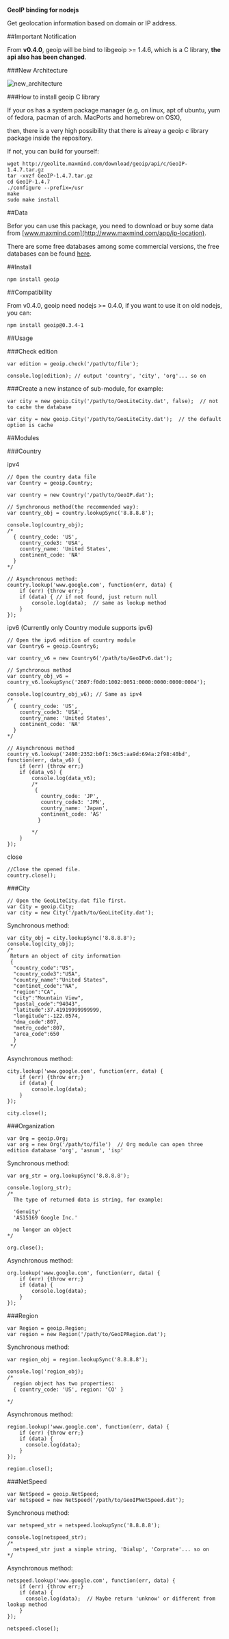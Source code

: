 __GeoIP binding for nodejs__

Get geolocation information based on domain or IP address.

##Important Notification

From __v0.4.0__, geoip will be bind to libgeoip >= 1.4.6, which is a C library, __the api also has been changed__.

###New Architecture

![new_architecture](https://github.com/kuno/GeoIP/raw/master/misc/new_architecture.png)



###How to install geoip C library

If your os has a system package manager (e.g, on linux, apt of ubuntu, yum of fedora, pacman of arch. MacPorts and homebrew on OSX),

then, there is a very high possibility that there is alreay a geoip c library package inside the repository.

If not, you can build for yourself:

    wget http://geolite.maxmind.com/download/geoip/api/c/GeoIP-1.4.7.tar.gz
    tar -xvzf GeoIP-1.4.7.tar.gz
    cd GeoIP-1.4.7
    ./configure --prefix=/usr
    make
    sudo make install


##Data

Befor you can use this package, you need to download or buy some data from [www.maxmind.com](http://www.maxmind.com/app/ip-location).

There are some free databases among some commercial versions, the free databases can be found [here](http://geolite.maxmind.com/download/geoip/database/).


##Install

    npm install geoip


##Compatibility

From v0.4.0, geoip need nodejs >= 0.4.0, if you want to use it on old nodejs, you can:

    npm install geoip@0.3.4-1


##Usage

###Check edition

    var edition = geoip.check('/path/to/file');

    console.log(edition); // output 'country', 'city', 'org'... so on

###Create a new instance of sub-module, for example:

    var city = new geoip.City('/path/to/GeoLiteCity.dat', false);  // not to cache the database

    var city = new geoip.City('/path/to/GeoLiteCity.dat');  // the default option is cache

##Modules

###Country

ipv4

    // Open the country data file
    var Country = geoip.Country;

    var country = new Country('/path/to/GeoIP.dat');

    // Synchronous method(the recommended way):
    var country_obj = country.lookupSync('8.8.8.8');

    console.log(country_obj);
    /*
      { country_code: 'US',
        country_code3: 'USA',
        country_name: 'United States',
        continent_code: 'NA'
      }
    */

    // Asynchronous method:
    country.lookup('www.google.com', function(err, data) {
        if (err) {throw err;}
        if (data) { // if not found, just return null
            console.log(data);  // same as lookup method
        }
    });

ipv6 (Currently only Country module supports ipv6)

    // Open the ipv6 edition of country module
    var Country6 = geoip.Country6;

    var country_v6 = new Country6('/path/to/GeoIPv6.dat');

    // Synchronous method
    var country_obj_v6 = country_v6.lookupSync('2607:f0d0:1002:0051:0000:0000:0000:0004');

    console.log(country_obj_v6); // Same as ipv4
    /*
      { country_code: 'US',
        country_code3: 'USA',
        country_name: 'United States',
        continent_code: 'NA'
      }
    */

    // Asynchronous method
    country_v6.lookup('2400:2352:b0f1:36c5:aa9d:694a:2f98:40bd', function(err, data_v6) {
        if (err) {throw err;}
        if (data_v6) {
            console.log(data_v6);
            /*
             {
               country_code: 'JP',
               country_code3: 'JPN',
               country_name: 'Japan',
               continent_code: 'AS'
              }

            */
        }
    });

close

    //Close the opened file.
    country.close();


###City

    // Open the GeoLiteCity.dat file first.
    var City = geoip.City;
    var city = new City('/path/to/GeoLiteCity.dat');

Synchronous method:

    var city_obj = city.lookupSync('8.8.8.8');
    console.log(city_obj);
    /*
     Return an object of city information
     {
      "country_code":"US",
      "country_code3":"USA",
      "country_name":"United States",
      "continet_code":"NA",
      "region":"CA",
      "city":"Mountain View",
      "postal_code":"94043",
      "latitude":37.41919999999999,
      "longitude":-122.0574,
      "dma_code":807,
      "metro_code":807,
      "area_code":650
      }
     */

Asynchronous method:

    city.lookup('www.google.com', function(err, data) {
        if (err) {throw err;}
        if (data) {
            console.log(data);
        }
    });

    city.close();


###Organization

    var Org = geoip.Org;
    var org = new Org('/path/to/file')  // Org module can open three edition database 'org', 'asnum', 'isp'

Synchronous method:

    var org_str = org.lookupSync('8.8.8.8');

    console.log(org_str);
    /*
      The type of returned data is string, for example:

      'Genuity'
      'AS15169 Google Inc.'

      no longer an object
    */

    org.close();

Asynchronous method:

    org.lookup('www.google.com', function(err, data) {
        if (err) {throw err;}
        if (data) {
            console.log(data);
        }
    });


###Region

    var Region = geoip.Region;
    var region = new Region('/path/to/GeoIPRegion.dat');

Synchronous method:

    var region_obj = region.lookupSync('8.8.8.8');

    console.log('region_obj);
    /*
      region object has two properties:
      { country_code: 'US', region: 'CO' }

    */

Asynchronous method:

    region.lookup('www.google.com', function(err, data) {
        if (err) {throw err;}
        if (data) {
          console.log(data);
        }
    });

    region.close();


###NetSpeed

    var NetSpeed = geoip.NetSpeed;
    var netspeed = new NetSpeed('/path/to/GeoIPNetSpeed.dat');

Synchronous method:

    var netspeed_str = netspeed.lookupSync('8.8.8.8');

    console.log(netspeed_str);
    /*
      netspeed_str just a simple string, 'Dialup', 'Corprate'... so on
    */

Asynchronous method:

    netspeed.lookup('www.google.com', function(err, data) {
        if (err) {throw err;}
        if (data) {
          console.log(data);  // Maybe return 'unknow' or different from lookup method
        }
    });

    netspeed.close();
